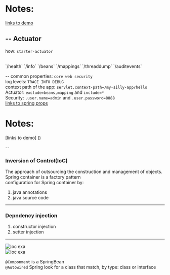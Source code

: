 # Notes:
[links to demo](/Users/lizicheng/Desktop/java/spring/spring-boot-3-spring-6-hibernate-for-beginners-main/01-spring-boot-overview/03-actuator-demo)

--
Actuator
---
how: `starter-actuator`					

<br>
`/health`
`/info`
`/beans`
`/mappings`
`/threaddump`
`/auditevents`

--
common properties:
`core web security`  
log levels: `TRACE INFO DEBUG`  
context path of the app: `servlet.context-path=/my-silly-app/hello`  
Actuator: `exclude=beans,mapping` and `include=*`  
Security: `.user.name=admin` and `.user.password=8888`  
[links to spring props](https://www.luv2code.com/spring-boot-props)
# Notes:
[links to demo] ()

--
### Inversion of Control(IoC)  
The approach of outsourcing the construction and management of objects.  
Spring container is a factory pattern  
configuration for Spring container by:  
1. java annotations  
2. java source code  

---
### Depndency injection
1. constructor injection
2. setter injection

---
![ioc exa](/Users/lizicheng/Desktop/java/spring/notes/ioc-de.png)  
![ioc exa](/Users/lizicheng/Desktop/java/spring/notes/ioc-ex.png)   

`@Componment` is a SpringBean  
`@Autowired` Spring look for a class that match, by type: class or interface  



